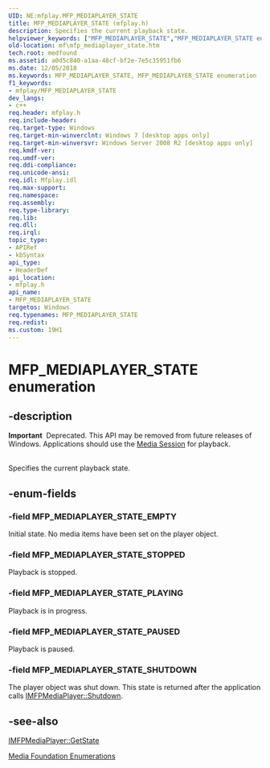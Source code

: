 ```yaml
---
UID: NE:mfplay.MFP_MEDIAPLAYER_STATE
title: MFP_MEDIAPLAYER_STATE (mfplay.h)
description: Specifies the current playback state.helpviewer_keywords: ["MFP_MEDIAPLAYER_STATE","MFP_MEDIAPLAYER_STATE enumeration [Media Foundation]","MFP_MEDIAPLAYER_STATE_EMPTY","MFP_MEDIAPLAYER_STATE_PAUSED","MFP_MEDIAPLAYER_STATE_PLAYING","MFP_MEDIAPLAYER_STATE_SHUTDOWN","MFP_MEDIAPLAYER_STATE_STOPPED","mf.mfp_mediaplayer_state","mfplay/MFP_MEDIAPLAYER_STATE","mfplay/MFP_MEDIAPLAYER_STATE_EMPTY","mfplay/MFP_MEDIAPLAYER_STATE_PAUSED","mfplay/MFP_MEDIAPLAYER_STATE_PLAYING","mfplay/MFP_MEDIAPLAYER_STATE_SHUTDOWN","mfplay/MFP_MEDIAPLAYER_STATE_STOPPED"]
old-location: mf\mfp_mediaplayer_state.htm
tech.root: medfound
ms.assetid: a0d5c840-a1aa-48cf-bf2e-7e5c35951fb6
ms.date: 12/05/2018
ms.keywords: MFP_MEDIAPLAYER_STATE, MFP_MEDIAPLAYER_STATE enumeration [Media Foundation], MFP_MEDIAPLAYER_STATE_EMPTY, MFP_MEDIAPLAYER_STATE_PAUSED, MFP_MEDIAPLAYER_STATE_PLAYING, MFP_MEDIAPLAYER_STATE_SHUTDOWN, MFP_MEDIAPLAYER_STATE_STOPPED, mf.mfp_mediaplayer_state, mfplay/MFP_MEDIAPLAYER_STATE, mfplay/MFP_MEDIAPLAYER_STATE_EMPTY, mfplay/MFP_MEDIAPLAYER_STATE_PAUSED, mfplay/MFP_MEDIAPLAYER_STATE_PLAYING, mfplay/MFP_MEDIAPLAYER_STATE_SHUTDOWN, mfplay/MFP_MEDIAPLAYER_STATE_STOPPED
f1_keywords:
- mfplay/MFP_MEDIAPLAYER_STATE
dev_langs:
- c++
req.header: mfplay.h
req.include-header: 
req.target-type: Windows
req.target-min-winverclnt: Windows 7 [desktop apps only]
req.target-min-winversvr: Windows Server 2008 R2 [desktop apps only]
req.kmdf-ver: 
req.umdf-ver: 
req.ddi-compliance: 
req.unicode-ansi: 
req.idl: Mfplay.idl
req.max-support: 
req.namespace: 
req.assembly: 
req.type-library: 
req.lib: 
req.dll: 
req.irql: 
topic_type:
- APIRef
- kbSyntax
api_type:
- HeaderDef
api_location:
- mfplay.h
api_name:
- MFP_MEDIAPLAYER_STATE
targetos: Windows
req.typenames: MFP_MEDIAPLAYER_STATE
req.redist: 
ms.custom: 19H1
---
```


# MFP_MEDIAPLAYER_STATE enumeration


## -description



<div class="alert"><b>Important</b>  Deprecated. This API may be removed from future releases of Windows. Applications should use the <a href="https://docs.microsoft.com/windows/desktop/medfound/media-session">Media Session</a> for playback.</div>
<div> </div>


Specifies the current playback state.


## -enum-fields




### -field MFP_MEDIAPLAYER_STATE_EMPTY

Initial state. No media items have been set on the player object.


### -field MFP_MEDIAPLAYER_STATE_STOPPED

Playback is stopped.


### -field MFP_MEDIAPLAYER_STATE_PLAYING

Playback is in progress.


### -field MFP_MEDIAPLAYER_STATE_PAUSED

Playback is paused.


### -field MFP_MEDIAPLAYER_STATE_SHUTDOWN

The player object was shut down. This state is returned after the application calls <a href="https://docs.microsoft.com/windows/desktop/api/mfplay/nf-mfplay-imfpmediaplayer-shutdown">IMFPMediaPlayer::Shutdown</a>.


## -see-also




<a href="https://docs.microsoft.com/windows/desktop/api/mfplay/nf-mfplay-imfpmediaplayer-getstate">IMFPMediaPlayer::GetState</a>



<a href="https://docs.microsoft.com/windows/desktop/medfound/media-foundation-enumerations">Media Foundation Enumerations</a>
 

 

